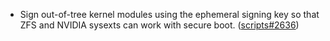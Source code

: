 - Sign out-of-tree kernel modules using the ephemeral signing key so that ZFS and NVIDIA sysexts can work with secure boot. ([scripts#2636](https://github.com/flatcar/scripts/pull/2636/))
